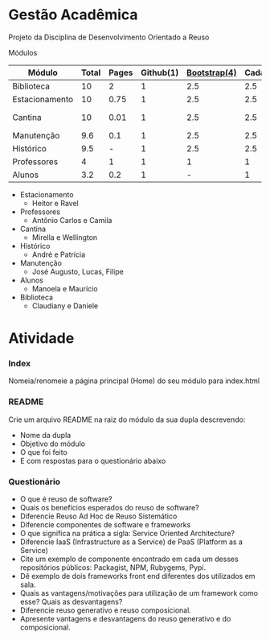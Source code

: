 Gestão Acadêmica
===============

Projeto da Disciplina de Desenvolvimento Orientado a Reuso 

Módulos
	
|Módulo  | Total | Pages| Github(1)|[Bootstrap(4)](http://getbootstrap.com/examples/starter-template/)|Cadastro(3)|Listar(2)|Salvar(5)|
|--------|-------|------|----------|-------------|-----------|---------|---------|
|Biblioteca 	| 10	|  2	| 1 | 2.5 | 2.5 | 2.5 	|STORAGE(1) |
|Estacionamento |10	| 0.75 	| 1 | 2.5 | 2.5 | 2.5 	| (STORAGE(1)|
|Cantina 	| 10 	|0.01 	| 1 | 2.5 | 2.5 | 2.5 	| BD (1)/STORAGE(1)|
|Manutenção	| 9.6 	|0.1	| 1 | 2.5 | 2.5 | 2.5 	| STORAGE(1)|
|Histórico 	| 9.5 	|-	| 1 | 2.5 | 2.5 | 2.5 	|STORAGE(1) | 
|Professores	| 4 	|1 	| 1 |  1  |  1  | - 	| - |
|Alunos  	| 3.2 	| 0.2	| 1 |  -  |  1  | 1 	|- |


- Estacionamento
	- 	Heitor e Ravel
- Professores
	- Antônio Carlos e Camila
- Cantina
	- Mirella e Wellington
- Histórico
	- André e Patrícia
- Manutenção
	- José Augusto, Lucas, Filipe
- Alunos
	- Manoela e Maurício
- Biblioteca
	- Claudiany e Daniele
	
# Atividade

### Index

Nomeia/renomeie a página principal (Home) do seu módulo para index.html

### README

Crie um arquivo README na raiz do módulo da sua dupla descrevendo:

- Nome da dupla
- Objetivo do módulo
- O que foi feito
- E com respostas para o questionário abaixo

### Questionário
	
- O que é reuso de software? 
- Quais os benefícios esperados do reuso de software?
- Diferencie Reuso Ad Hoc de Reuso Sistemático
- Diferencie componentes de software e frameworks
- O que significa na prática a sigla: Service Oriented Architecture?
- Diferencie IaaS (Infrastructure as a Service) de PaaS (Platform as a Service)
- Cite um exemplo de componente encontrado em cada um desses repositórios públicos: Packagist, NPM, Rubygems, Pypi.
- Dê exemplo de dois frameworks front end diferentes dos utilizados em sala.
- Quais as vantagens/motivações para utilização de um framework como esse? Quais as desvantagens? 
- Diferencie reuso generativo e reuso composicional.
- Apresente vantagens e desvantagens do reuso generativo e do composicional.

